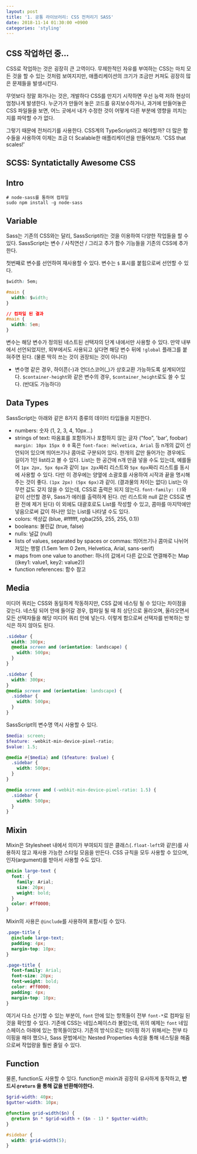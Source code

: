 ```yaml
---
layout: post
title: '1. 공통 라이브러리: CSS 전처리기 SASS'
date: 2018-11-14 01:30:00 +0900
categories: 'styling'
---
```


## CSS 작업하던 중...

CSS로 작업하는 것은 굉장히 큰 고역이다. 무제한적인 자유를 부여하는 CSS는 마치 모든 것을 할 수 있는 것처럼 보여지지만, 애플리케이션의 크기가 조금만 커져도 굉장히 많은 문제들을 발생시킨다.

무엇보다 정말 화가나는 것은, 개발하다 CSS를 만지기 시작하면 우선 능력 저하 현상이 엄청나게 발생한다. 누군가가 만들어 놓은 코드를 유지보수하거나, 과거에 만들어놓은 CSS 파일들을 보면, 어느 곳에서 내가 수정한 것이 어떻게 다른 부분에 영향을 끼치는지를 파악할 수가 없다.

그렇기 때문에 전처리기를 사용한다. CSS계의 TypeScript라고 해야할까? 더 많은 함수들을 사용하여 이제는 조금 더 Scalable한 애플리케이션을 만들어보자.
'CSS that scales!'

## SCSS: Syntatictally Awesome CSS

## Intro

```
# node-sass를 통하여 컴파일
sudo npm install -g node-sass
```

## Variable

Sass는 기존의 CSS와는 달리, SassScript라는 것을 이용하여 다양한 작업들을 할 수 있다. SassScript는 변수 / 사칙연산 / 그리고 추가 함수 기능들을 기존의 CSS에 추가한다.

첫번째로 변수를 선언하여 재사용할 수 있다. 변수는 `$` 표시를 붙힘으로써 선언할 수 있다.

```css
$width: 5em;

#main {
  width: $width;
}

// 컴파일 된 결과
#main {
  width: 5em;
}
```

변수는 해당 변수가 정의된 네스트된 선택자의 단계 내에서만 사용할 수 있다. 만약 내부에서 선언되었지만, 외부에서도 사용되고 싶다면 해당 변수 뒤에 `!global` 플래그를 붙혀주면 된다. (물론 딱히 쓰는 것이 권장되는 것이 아니다)

- 변수명 같은 경우, 하이픈(-)과 언더스코어(\_)가 상호교환 가능하도록 설계되어있다. `$container-height`와 같은 변수의 경우, `$container_height`로도 쓸 수 있다. (반대도 가능하다)

## Data Types

SassScript는 아래와 같은 8가지 종류의 데이터 타입들을 지원한다.

- numbers: 숫자 (1, 2, 3, 4, 10px...)
- strings of text: 따옴표를 포함하거나 포함하지 않는 글자 ("foo", 'bar', foobar)
  `margin: 10px 15px 0 0` 혹은 `font-face: Helvetica, Arial` 등 n개의 값이 선언되어 있으며 띄어쓰기나 콤마로 구분되어 있다. 한개의 값만 들어가는 경우에도 길이가 1인 list라고 볼 수 있다.
  List는 한 공간에 n개 만큼 넣을 수도 있는데, 예를들어 `1px 2px, 5px 6px`과 같이 `1px 2px`짜리 리스트와 `5px 6px`짜리 리스트를 동시에 사용할 수 있다. 다만 이 경우에는 양옆에 소괄호를 사용하여 시작과 끝을 명시해주는 것이 좋다. `(1px 2px) (5px 6px)`과 같이. (결과물의 차이는 없다)
  List는 아무런 값도 갖지 않을 수 있는데, CSS로 출력은 되지 않는다. `font-family: ()`와 같이 선언할 경우, Sass가 에러를 출력하게 된다. (빈 리스트와 null 값은 CSS로 변환 전에 제거 된다)
  이 외에도 대괄호로도 List를 작성할 수 있고, 콤마를 마지막에만 넣음으로써 값이 하나만 있는 List를 나타낼 수도 있다.
- colors: 색상값 (blue, #ffffff, rgba(255, 255, 255, 0.1))
- booleans: 불린값 (true, false)
- nulls: 널값 (null)
- lists of values, separated by spaces or commas: 띄어쓰기나 콤마로 나뉘어져있는 행렬 (1.5em 1em 0 2em, Helvetica, Arial, sans-serif)
- maps from one value to another: 하나의 값에서 다른 값으로 연결해주는 Map ((key1: value1, key2: value2))
- function references: 함수 참고

## Media

미디어 쿼리는 CSS와 동일하게 작동하지만, CSS 값에 네스팅 될 수 있다는 차이점을 갖는다. 네스팅 되어 안에 들어갈 경우, 컴파일 될 때 최 상단으로 올라오며, 올라오면서 모든 선택자들을 해당 미디어 쿼리 안에 넣는다. 이렇게 함으로써 선택자를 반복하는 방식은 하지 않아도 된다.

```scss
.sidebar {
  width: 300px;
  @media screen and (orientation: landscape) {
    width: 500px;
  }
}
```

```css
.sidebar {
  width: 300px;
}
@media screen and (orientation: landscape) {
  .sidebar {
    width: 500px;
  }
}
```

SassScript의 변수명 역시 사용할 수 있다.

```scss
$media: screen;
$feature: -webkit-min-device-pixel-ratio;
$value: 1.5;

@media #{$media} and ($feature: $value) {
  .sidebar {
    width: 500px;
  }
}
```

```css
@media screen and (-webkit-min-device-pixel-ratio: 1.5) {
  .sidebar {
    width: 500px;
  }
}
```

## Mixin

Mixin은 Stylesheet 내에서 의미가 부여되지 않은 클래스(`.float-left`와 같은)를 사용하지 않고 재사용 가능한 스타일 모음을 만든다. CSS 규칙을 모두 사용할 수 있으며, 인자(argument)를 받아서 사용할 수도 있다.

```scss
@mixin large-text {
  font: {
    family: Arial;
    size: 20px;
    weight: bold;
  }
  color: #ff0000;
}
```

Mixin의 사용은 `@include`를 사용하여 포함시킬 수 있다.

```scss
.page-title {
  @include large-text;
  padding: 4px;
  margin-top: 10px;
}
```

```css
.page-title {
  font-family: Arial;
  font-size: 20px;
  font-weight: bold;
  color: #ff0000;
  padding: 4px;
  margin-top: 10px;
}
```

여기서 다소 신기할 수 있는 부분이, `font` 안에 있는 항목들이 전부 `font-*`로 컴파일 된 것을 확인할 수 있다. 기존에 CSS는 네임스페이스라 불렀는데, 위의 예제는 `font` 네임스페이스 아래에 있는 항목들이었다. 기존의 방식으로는 타이핑 하기 위해서는 전부 타이핑을 해야 했으나, Sass 문법에서는 Nested Properties 속성을 통해 네스팅을 해줌으로써 작업량을 훨씬 줄일 수 있다.

## Function

물론, function도 사용할 수 있다. function은 mixin과 굉장히 유사하게 동작하고, **반드시 `@return` 을 통해 값을 반환해야한다.**

```scss
$grid-width: 40px;
$gutter-width: 10px;

@function grid-width($n) {
  @return $n * $grid-width + ($n - 1) * $gutter-width;
}

#sidebar {
  width: grid-width(5);
}
```
